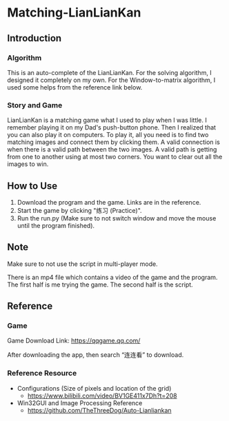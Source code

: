 # Matching-LianLianKan
## __Introduction__
### __Algorithm__
This is an auto-complete of the LianLianKan. For the solving algorithm, I designed it completely on my own. For the Window-to-matrix algorithm, I used some helps from the reference link below.

### __Story and Game__
LianLianKan is a matching game what I used to play when I was little. I remember playing it on my Dad's push-button phone. Then I realized that you can also play it on computers. To play it, all you need is to find two matching images and connect them by clicking them. A valid connection is when there is a valid path between the two images. A valid path is getting from one to another using at most two corners. You want to clear out all the images to win.

## __How to Use__
1. Download the program and the game. Links are in the reference.
2. Start the game by clicking "练习 (Practice)".
3. Run the run.py (Make sure to not switch window and move the mouse until the program finished).

## __Note__
Make sure to not use the script in multi-player mode.

There is an mp4 file which contains a video of the game and the program. The first half is me trying the game. The second half is the script.

## __Reference__
### __Game__
Game Download Link: https://qqgame.qq.com/

After downloading the app, then search “连连看” to download.

### __Reference Resource__
* Configurations (Size of pixels and location of the grid)
    * https://www.bilibili.com/video/BV1GE411x7Dh?t=208
* Win32GUI and Image Processing Reference
    * https://github.com/TheThreeDog/Auto-Lianliankan
